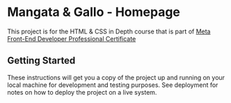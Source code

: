 # Mangata & Gallo - Homepage

This project is for the HTML & CSS in Depth course that is part of [Meta Front-End Developer Professional Certificate](https://www.coursera.org/professional-certificates/meta-front-end-developer)

## Getting Started

These instructions will get you a copy of the project up and running on your local machine for development and testing purposes. See deployment for notes on how to deploy the project on a live system.


